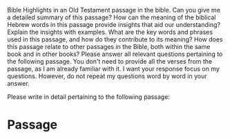 Bible Highlights in an Old Testament passage in the bible.
Can you give me a detailed summary of this passage?
How can the meaning of the biblical Hebrew words in this passage provide insights that aid our understanding? Explain the insights with examples.
What are the key words and phrases used in this passage, and how do they contribute to its meaning?
How does this passage relate to other passages in the Bible, both within the same book and in other books?
Please answer all relevant questions pertaining to the following passage.
You don't need to provide all the verses from the passage, as I am already familiar with it. 
I want your response focus on my questions.  However, do not repeat my questions word by word in your answer.

Please write in detail pertaining to the following passage:

# Passage
